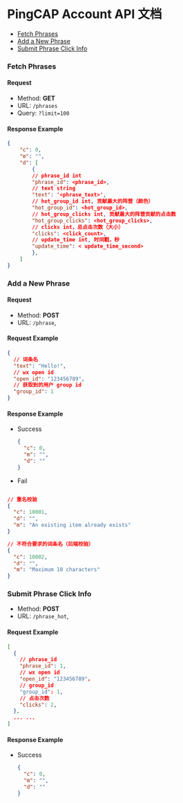 # PingCAP Account API 文档

- [Fetch Phrases](#fetch-phrases)
- [Add a New Phrase](#add-a-new-phrase)
- [Submit Phrase Click Info](#submit-phrase-click-info)

### Fetch Phrases

#### Request

- Method: **GET**
- URL: `/phrases`
- Query: `?limit=100`

#### Response Example

  ```json
  {
      "c": 0,
      "m": "",
      "d": [
          {
          // phrase_id int
          "phrase_id": <phrase_id>,
          // text string
          "text": '<phrase_text>',
          // hot_group_id int, 贡献最大的阵营（颜色）
          "hot_group_id": <hot_group_id>,
          // hot_group_clicks int, 贡献最大的阵营贡献的点击数
          "hot_group_clicks": <hot_group_clicks>,
          // clicks int，总点击次数（大小）
          "clicks": <click_count>,
          // update_time int, 时间戳，秒
          "update_time": < update_time_second>
          },
      ]
  }
  ```
### Add a New Phrase

#### Request

- Method: **POST**
- URL: `/phrase`,

#### Request Example

```json
{
  // 词条名
  "text": "Hello!",
  // wx open id
  "open_id": "123456789",
  // 获取到的用户 group id
  "group_id": 1
}
```

#### Response Example

- Success

  ```json
  {
    "c": 0,
    "m": "",
    "d": ""
  }
  ```

- Fail

```json

// 重名校验
{
  "c": 10001,
  "d": "",
  "m": "An existing item already exists"
}

// 不符合要求的词条名（后端校验）
{
  "c": 10002,
  "d": "",
  "m": "Maximum 10 characters"
}
```


### Submit Phrase Click Info

- Method: **POST**
- URL: `/phrase_hot`,

#### Request Example

```json
[
  {
    // phrase_id
    "phrase_id": 1,
    // wx open id
    "open_id": "123456789"，
    // group_id
    "group_id": 1,
    // 点击次数
    "clicks": 2,
  },
  ... ...
]
```

#### Response Example

- Success

  ```json
  {
    "c": 0,
    "m": "",
    "d": ""
  }
  ```
